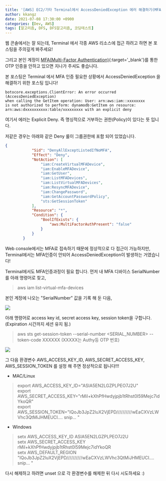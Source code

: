 ```yaml
---
title: '[AWS] EC2/기타 Terminal에서 AccessDeniedException 에러 해결하기(MFA)'
author: kkangz
date: 2021-07-08 17:30:00 +0900
categories: [Dev, AWS]
tags: [알고리즘, DFS, DFS알고리즘, 코딩테스트]
---
```


웹 콘솔에서는 잘 되는데, Terminal 에서 각종 AWS 리소스에 접근 하려고 하면 본 포스팅을 주의깊게 봐주세요!

그리고 본인 계정이 [MFA(Multi-Factor Authentication)](https://docs.aws.amazon.com/ko_kr/IAM/latest/UserGuide/id_credentials_mfa_enable_virtual.html){:target='_blank'}를 통한 OTP 인증을 안하고 있으면 지나가 주셔도 좋습니다.

본 포스팅은 Terminal 에서 MFA 인증 필요한 상황에서 AccessDeniedException 을 해결하기 위한 포스팅 입니다!


```
botocore.exceptions.ClientError: An error occurred (AccessDeniedException)
when calling the GetItem operation: User: arn:aws:iam::xxxxxxxx
is not authorized to perform: dynamodb:GetItem on resource:
arn:aws:dxxxxxxxxxx:table/xxxxxxxxx with an explicit deny
```

여기서 에러는 Explicit Deny. 즉 명싱적으로 거부하는 권한(Policy)이 있다는 뜻 입니다.

저같은 경우는 아래와 같은 Deny 룰이 그룹권한에 포함 되어 있었습니다.

```json
{
            "Sid": "DenyAllExceptListedIfNoMFA",
            "Effect": "Deny",
            "NotAction": [
                "iam:CreateVirtualMFADevice",
                "iam:EnableMFADevice",
                "iam:GetUser",
                "iam:ListMFADevices",
                "iam:ListVirtualMFADevices",
                "iam:ResyncMFADevice",
                "iam:ChangePassword",
                "iam:GetAccountPasswordPolicy",
                "sts:GetSessionToken"
            ],
            "Resource": "*",
            "Condition": {
                "BoolIfExists": {
                    "aws:MultiFactorAuthPresent": "false"
                }
            }
        }
```

Web console에서는 MFA로 접속하기 때문에 정상적으로 다 접근이 가능하지만, Terminal에서는 MFA인증이 안되어 AccessDeniedException이 발생하는 거였습니다!

Terminal에서도 MFA인증과정이 필요 합니다.
먼저 내 MFA 디바이스 SerialNumber를 아래 명령어로 찾고, 

> aws iam list-virtual-mfa-devices

본인 계정에 나오는 "SerialNumber" 값을 기록 해 둔 다음, 

![](http://user-images.githubusercontent.com/9496842/124892036-76153080-e014-11eb-9dcc-512dd0838a00.png)


아래 명령어로 access key id, secret access key, session token을 구합니다. (Expiration 시간까지 세션 유지 됨.)

> aws sts get-session-token --serial-number \<SERIAL_NUMBER\> --token-code XXXXXX (XXXXX는 Authy등 OTP 번호)

![](http://user-images.githubusercontent.com/9496842/124892462-de641200-e014-11eb-8816-87b84abd3518.png)

그 다음 환경변수 AWS_ACCESS_KEY_ID, AWS_SECRET_ACCESS_KEY, AWS_SESSION_TOKEN 를 설정 해 주면 정상적으로 됩니다!!!

* MAC/Linux
> export AWS_ACCESS_KEY_ID="ASIA5EN2LGZPLPEO7J2U"<br>
> export AWS_SECRET_ACCESS_KEY="rMil+kXhPfHwdyjpjb1tRhst0l59Mejc7idYkoQR"<br>
> export AWS_SESSION_TOKEN="IQoJb3JpZ2luX2VjEPD//////////wEaCXVzLWVhc3QtMiJHMEUCI.... snip... "

* Windows
> setx AWS_ACCESS_KEY_ID ASIA5EN2LGZPLPEO7J2U<br>
> setx AWS_SECRET_ACCESS_KEY rMil+kXhPfHwdyjpjb1tRhst0l59Mejc7idYkoQR<br>
> setx AWS_DEFAULT_REGION "IQoJb3JpZ2luX2VjEPD//////////wEaCXVzLWVhc3QtMiJHMEUCI.... snip... "


다시 해제하고 하려면 unset 으로 각 환경변수를 해제한 뒤 다시 시도하세요 :)


